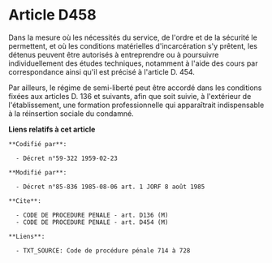 # Article D458

Dans la mesure où les nécessités du service, de l'ordre et de la sécurité le permettent, et où les conditions matérielles
d'incarcération s'y prêtent, les détenus peuvent être autorisés à entreprendre ou à poursuivre individuellement des études
techniques, notamment à l'aide des cours par correspondance ainsi qu'il est précisé à l'article D. 454. 

Par ailleurs, le régime de semi-liberté peut être accordé dans les conditions fixées aux articles D. 136 et suivants, afin
que soit suivie, à l'extérieur de l'établissement, une formation professionnelle qui apparaîtrait indispensable à la
réinsertion sociale du condamné.

**Liens relatifs à cet article**

	**Codifié par**:

	  - Décret n°59-322 1959-02-23

	**Modifié par**:

	  - Décret n°85-836 1985-08-06 art. 1 JORF 8 août 1985

	**Cite**:

	  - CODE DE PROCEDURE PENALE - art. D136 (M)
	  - CODE DE PROCEDURE PENALE - art. D454 (M)

	**Liens**:

	  - TXT_SOURCE: Code de procédure pénale 714 à 728
